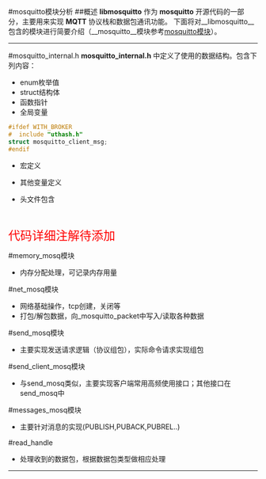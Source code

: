 #mosquitto模块分析
##概述
__libmosquitto__ 作为 __mosquitto__ 开源代码的一部分，主要用来实现 __MQTT__ 协议栈和数据包通讯功能。
下面将对__libmosquitto__包含的模块进行简要介绍（__mosquitto__模块参考[mosquitto模块](https://github.com/happyHeartJ/learningMqtt/blob/master/mqttLearning/mosquittoModule.markdown)）。

----
#mosquitto_internal.h
__mosquitto_internal.h__ 中定义了使用的数据结构。包含下列内容：
* enum枚举值
* struct结构体
* 函数指针
* 全局变量

```c
#ifdef WITH_BROKER
#  include "uthash.h"
struct mosquitto_client_msg;
#endif
```
* 宏定义
* 其他变量定义
* 头文件包含

  <br>
<font color="red" size="5">代码详细注解待添加</font>  

#memory_mosq模块
* 内存分配处理，可记录内存用量

#net_mosq模块
* 网络基础操作，tcp创建，关闭等
* 打包/解包数据，向_mosquitto_packet中写入/读取各种数据

#send_mosq模块
* 主要实现发送请求逻辑（协议组包），实际命令请求实现组包

#send_client_mosq模块
* 与send_mosq类似，主要实现客户端常用高频使用接口；其他接口在send_mosq中

#messages_mosq模块
* 主要针对消息的实现(PUBLISH,PUBACK,PUBREL..)

#read_handle
* 处理收到的数据包，根据数据包类型做相应处理

----